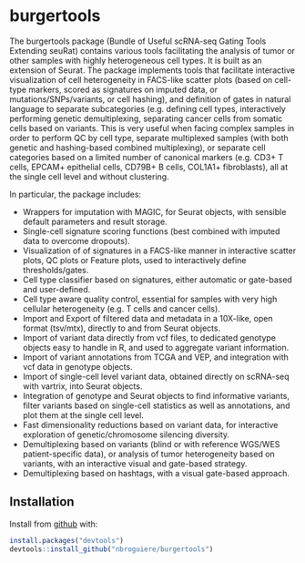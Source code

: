 
# burgertools

The burgertools package (Bundle of Useful scRNA-seq Gating Tools Extending seuRat) contains various tools facilitating the analysis of tumor or other samples with highly heterogeneous cell types. It is built as an extension of Seurat. The package implements tools that facilitate interactive visualization of cell heterogeneity in FACS-like scatter plots (based on cell-type markers, scored as signatures on imputed data, or mutations/SNPs/variants, or cell hashing), and definition of gates in natural language to separate subcategories (e.g. defining cell types, interactively performing genetic demultiplexing, separating cancer cells from somatic cells based on variants. This is very useful when facing complex samples in order to perform QC by cell type, separate multiplexed samples (with both genetic and hashing-based combined multiplexing), or separate cell categories based on a limited number of canonical markers (e.g. CD3+ T cells, EPCAM+ epithelial cells, CD79B+ B cells, COL1A1+ fibroblasts), all at the single cell level and without clustering. 

In particular, the package includes:
- Wrappers for imputation with MAGIC, for Seurat objects, with sensible default parameters and result storage.
- Single-cell signature scoring functions (best combined with imputed data to overcome dropouts).
- Visualization of of signatures in a FACS-like manner in interactive scatter plots, QC plots or Feature plots, used to interactively define thresholds/gates. 
- Cell type classifier based on signatures, either automatic or gate-based and user-defined.
- Cell type aware quality control, essential for samples with very high cellular heterogeneity (e.g. T cells and cancer cells).
- Import and Export of filtered data and metadata in a 10X-like, open format (tsv/mtx), directly to and from Seurat objects. 
- Import of variant data directly from vcf files, to dedicated genotype objects easy to handle in R, and used to aggregate variant information.
- Import of variant annotations from TCGA and VEP, and integration with vcf data in genotype objects.
- Import of single-cell level variant data, obtained directly on scRNA-seq with vartrix, into Seurat objects. 
- Integration of genotype and Seurat objects to find informative variants, filter variants based on single-cell statistics as well as annotations, and plot them at the single cell level. 
- Fast dimensionality reductions based on variant data, for interactive exploration of genetic/chromosome silencing diversity. 
- Demultiplexing based on variants (blind or with reference WGS/WES patient-specific data), or analysis of tumor heterogeneity based on variants, with an interactive visual and gate-based strategy. 
- Demultiplexing based on hashtags, with a visual gate-based approach. 

## Installation

Install from [github](https://github.com/nbroguiere/burgertools) with:

``` r
install.packages("devtools")
devtools::install_github("nbroguiere/burgertools")
```
